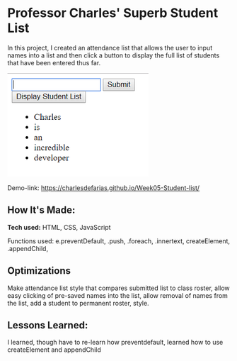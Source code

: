 # Professor Charles' Superb Student List
In this project, I created an attendance list that allows the user to input names into a list and then click a button to display the full list of students that have been entered thus far.

![Image](student-list.png "Screenshot")

Demo-link:  https://charlesdefarias.github.io/Week05-Student-list/

## How It's Made:

**Tech used:** HTML, CSS, JavaScript

Functions used: e.preventDefault, .push, .foreach, .innertext, createElement, .appendChild,  
## Optimizations

Make attendance list style that compares submitted list to class roster, allow easy clicking of pre-saved names into the list, allow removal of names from the list, add a student to permanent roster, style.

## Lessons Learned:

I learned, though have to re-learn how preventdefault, learned how to use createElement and appendChild
